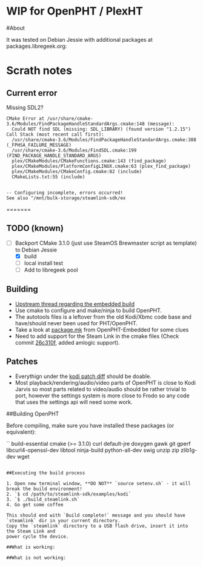 # WIP for OpenPHT / PlexHT

#About

It was tested on Debian Jessie with additional packages at packages.libregeek.org:

# Scrath notes

## Current error

Missing SDL2?

```
CMake Error at /usr/share/cmake-3.6/Modules/FindPackageHandleStandardArgs.cmake:148 (message):
  Could NOT find SDL (missing: SDL_LIBRARY) (found version "1.2.15")
Call Stack (most recent call first):
  /usr/share/cmake-3.6/Modules/FindPackageHandleStandardArgs.cmake:388 (_FPHSA_FAILURE_MESSAGE)
  /usr/share/cmake-3.6/Modules/FindSDL.cmake:199 (FIND_PACKAGE_HANDLE_STANDARD_ARGS)
  plex/CMakeModules/CMakeFunctions.cmake:143 (find_package)
  plex/CMakeModules/PlatformConfigLINUX.cmake:63 (plex_find_package)
  plex/CMakeModules/CMakeConfig.cmake:82 (include)
  CMakeLists.txt:55 (include)


-- Configuring incomplete, errors occurred!
See also "/mnt/bulk-storage/steamlink-sdk/ex
```
=======
## TODO (known)

- [ ] Backport CMake 3.1.0 (just use SteamOS Brewmaster script as template) to Debian Jessie
  - [x] build
  - [ ] local install test
  - [ ] Add to libregeek pool

## Building

* [Upstream thread regarding the embedded build](https://github.com/RasPlex/OpenPHT/issues/169)
* Use cmake to configure and make/ninja to build OpenPHT. 
* The autotools files is a leftover from the old Kodi/Xbmc code base and have/should never been used for PHT/OpenPHT.
* Take a look at [package.mk](https://github.com/RasPlex/OpenPHT-Embedded/blob/openpht-1.7/packages/mediacenter/plexht/package.mk#L223-L244) from OpenPHT-Embedded for some clues
* Need to add support for the Steam Link in the cmake files (Check commit [26c310f](https://github.com/RasPlex/OpenPHT/commit/26c310f95d5b5c4e288f2c4380be1fc0dd9dec4d), added amlogic support).

## Patches

* Everythign under the [kodi patch diff](https://github.com/ValveSoftware/steamlink-sdk/blob/master/examples/kodi/kodi.patch) should be doable.
* Most playback/rendering/audio/video parts of OpenPHT is close to Kodi Jarvis so most parts related to video/audio should be rather trivial to port, however the settings system is more close to Frodo so any code that uses the settings api will need some work.

##Building OpenPHT

Before compiling, make sure you have installed these packages (or equivalent):

``
build-essential cmake (>= 3.1.0) curl default-jre doxygen gawk git gperf
libcurl4-openssl-dev libtool ninja-build python-all-dev swig unzip zip zlib1g-dev wget
```

##Executing the build process

1. Open new terminal window, **DO NOT** `source setenv.sh` - it will break the build environment!
2. `$ cd /path/to/steamlink-sdk/examples/kodi`
3. `$ ./build_steamlink.sh`
4. Go get some coffee

This should end with `Build complete!` message and you should have `steamlink` dir in your current directory.
Copy the `steamlink` directory to a USB flash drive, insert it into the Steam Link and
power cycle the device.

##What is working:

##What is not working:

